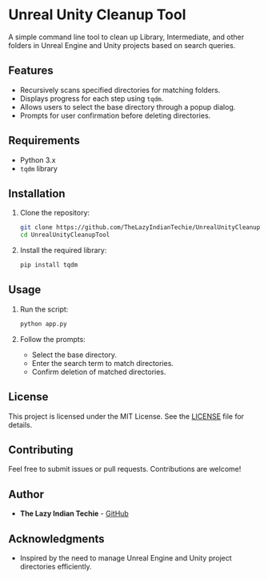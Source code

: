 
# Unreal Unity Cleanup Tool

A simple command line tool to clean up Library, Intermediate, and other folders in Unreal Engine and Unity projects based on search queries.

## Features

- Recursively scans specified directories for matching folders.
- Displays progress for each step using `tqdm`.
- Allows users to select the base directory through a popup dialog.
- Prompts for user confirmation before deleting directories.

## Requirements

- Python 3.x
- `tqdm` library

## Installation

1. Clone the repository:
   ```sh
   git clone https://github.com/TheLazyIndianTechie/UnrealUnityCleanupTool.git
   cd UnrealUnityCleanupTool
   ```

2. Install the required library:
   ```sh
   pip install tqdm
   ```

## Usage

1. Run the script:
   ```sh
   python app.py
   ```

2. Follow the prompts:
   - Select the base directory.
   - Enter the search term to match directories.
   - Confirm deletion of matched directories.

## License

This project is licensed under the MIT License. See the [LICENSE](LICENSE) file for details.

## Contributing

Feel free to submit issues or pull requests. Contributions are welcome!

## Author

- **The Lazy Indian Techie** - [GitHub](https://github.com/TheLazyIndianTechie)

## Acknowledgments

- Inspired by the need to manage Unreal Engine and Unity project directories efficiently.

